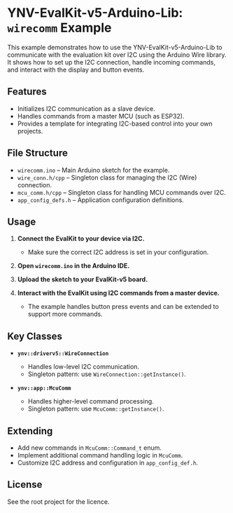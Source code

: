 # YNV-EvalKit-v5-Arduino-Lib: `wirecomm` Example

This example demonstrates how to use the YNV-EvalKit-v5-Arduino-Lib to communicate with the evaluation kit over I2C using the Arduino Wire library. It shows how to set up the I2C connection, handle incoming commands, and interact with the display and button events.

## Features

- Initializes I2C communication as a slave device.
- Handles commands from a master MCU (such as ESP32).
- Provides a template for integrating I2C-based control into your own projects.

## File Structure

- `wirecomm.ino` – Main Arduino sketch for the example.
- `wire_conn.h/cpp` – Singleton class for managing the I2C (Wire) connection.
- `mcu_comm.h/cpp` – Singleton class for handling MCU commands over I2C.
- `app_config_defs.h` – Application configuration definitions.

## Usage

1. **Connect the EvalKit to your device via I2C.**
   - Make sure the correct I2C address is set in your configuration.

2. **Open `wirecomm.ino` in the Arduino IDE.**

3. **Upload the sketch to your EvalKit-v5 board.**

4. **Interact with the EvalKit using I2C commands from a master device.**
   - The example handles button press events and can be extended to support more commands.

## Key Classes

- **`ynv::driverv5::WireConnection`**
  - Handles low-level I2C communication.
  - Singleton pattern: use `WireConnection::getInstance()`.

- **`ynv::app::McuComm`**
  - Handles higher-level command processing.
  - Singleton pattern: use `McuComm::getInstance()`.

## Extending

- Add new commands in `McuComm::Command_t` enum.
- Implement additional command handling logic in `McuComm`.
- Customize I2C address and configuration in `app_config_def.h`.

## License

See the root project for the licence.